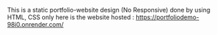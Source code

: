 This is a static portfolio-website design (No Responsive)  done by using HTML, CSS only here is the website hosted : https://portfoliodemo-98i0.onrender.com/
